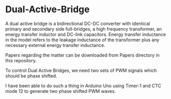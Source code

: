 # Dual-Active-Bridge
A dual active bridge is a bidirectional DC-DC converter with identical primary and secondary side full-bridges, a high frequency transformer, an energy transfer inductor and DC-link capacitors. Energy transfer inductance in the model refers to the leakage inductance of the transformer plus any necessary external energy transfer inductance.

Papers regarding the matter can be downloaded from Papers directory in this repository.

To control Dual Active Bridges, we need two sets of PWM signals which should be phase shifted.

I have been able to do such a thing in Arduino Uno using Timer-1 and CTC mode 12 to generate two phase shifted PWM waves.